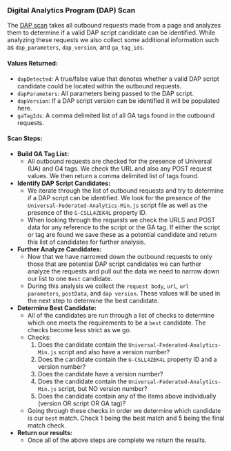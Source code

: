 ### Digital Analytics Program (DAP) Scan
The [DAP scan](https://github.com/GSA/site-scanning-engine/blob/main/libs/core-scanner/src/scans/dap.ts) takes all outbound requests made from a page and analyzes them to determine if a valid DAP script candidate can be identified. While analyzing these requests we also collect some additional information such as `dap_parameters`, `dap_version`, and `ga_tag_ids`.

#### Values Returned:
- `dapDetected`: A true/false value that denotes whether a valid DAP script candidate could be located within the outbound requests.
- `dapParameters`: All parameters being passed to the DAP script.
- `dapVersion`: If a DAP script version can be identified it will be populated here.
- `gaTagIds`: A comma delimited list of all GA tags found in the outbound requests.

#### Scan Steps:
- **Build GA Tag List:**
    - All outbound requests are checked for the presence of Universal (UA) and G4 tags. We check the URL and also any POST request values. We then return a comma delimited list of tags found.
- **Identify DAP Script Candidates:**
    - We iterate through the list of outbound requests and try to determine if a DAP script can be identified. We look for the presence of the `Universal-Federated-Analytics-Min.js` script file as well as the presence of the `G-CSLL4ZEK4L` property ID.
    - When looking through the requests we check the URLS and POST data for any reference to the script or the GA tag. If either the script or tag are found we save these as a potential candidate and return this list of candidates for further analysis.
- **Further Analyze Candidates:**
    - Now that we have narrowed down the outbound requests to only those that are potential DAP script candidates we can further analyze the requests and pull out the data we need to narrow down our list to one `Best` candidate.
    - During this analysis we collect the `request body`, `url`, `url parameters`, `postData`, and `dap version`. These values will be used in the next step to determine the best candidate.
- **Determine Best Candidate:**
    - All of the candidates are run through a list of checks to determine which one meets the requirements to be a `best` candidate. The checks become less strict as we go.
    - Checks:
        1. Does the candidate contain the `Universal-Federated-Analytics-Min.js` script and also have a version number?
        2. Does the candidate contain the `G-CSLL4ZEK4L` property ID and a version number?
        3. Does the candidate have a version number?
        4. Does the candidate contain the `Universal-Federated-Analytics-Min.js` script, but NO version number?
        5. Does the candidate contain any of the items above individually (version OR script OR GA tag)?
    - Going through these checks in order we determine which candidate is our `best` match. Check 1 being the best match and 5 being the final match check.
- **Return our results:**
    - Once all of the above steps are complete we return the results.